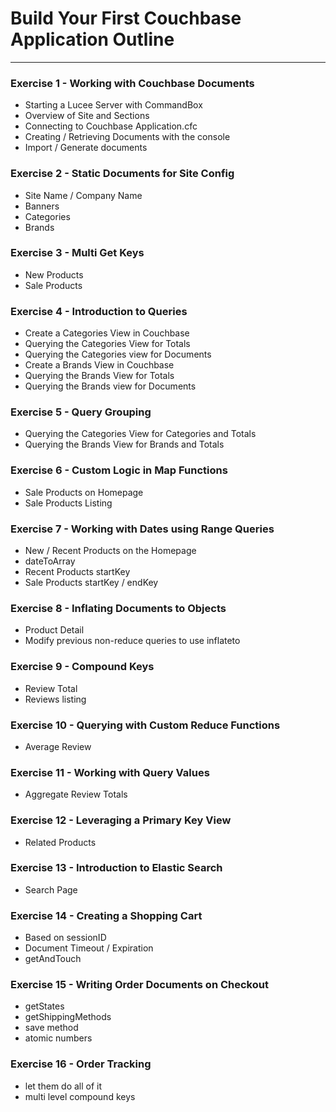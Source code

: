 # Build Your First Couchbase Application Outline

---

### Exercise 1 - Working with Couchbase Documents

- Starting a Lucee Server with CommandBox
- Overview of Site and Sections
- Connecting to Couchbase Application.cfc
- Creating / Retrieving Documents with the console
- Import / Generate documents

### Exercise 2 - Static Documents for Site Config

- Site Name / Company Name
- Banners
- Categories
- Brands

### Exercise 3 - Multi Get Keys

- New Products
- Sale Products

### Exercise 4 - Introduction to Queries

- Create a Categories View in Couchbase
- Querying the Categories View for Totals
- Querying the Categories view for Documents
- Create a Brands View in Couchbase
- Querying the Brands View for Totals
- Querying the Brands view for Documents

### Exercise 5 - Query Grouping

- Querying the Categories View for Categories and Totals
- Querying the Brands View for Brands and Totals

### Exercise 6 - Custom Logic in Map Functions

- Sale Products on Homepage
- Sale Products Listing

### Exercise 7 - Working with Dates using Range Queries

- New / Recent Products on the Homepage
- dateToArray
- Recent Products startKey
- Sale Products startKey / endKey

### Exercise 8 - Inflating Documents to Objects

- Product Detail
- Modify previous non-reduce queries to use inflateto

### Exercise 9 - Compound Keys

- Review Total
- Reviews listing

### Exercise 10 - Querying with Custom Reduce Functions

- Average Review

### Exercise 11 - Working with Query Values

- Aggregate Review Totals

### Exercise 12 - Leveraging a Primary Key View

- Related Products

### Exercise 13 - Introduction to Elastic Search

- Search Page

### Exercise 14 - Creating a Shopping Cart

- Based on sessionID
- Document Timeout / Expiration
- getAndTouch

### Exercise 15 - Writing Order Documents on Checkout

- getStates
- getShippingMethods
- save method
- atomic numbers

### Exercise 16 - Order Tracking

- let them do all of it
- multi level compound keys